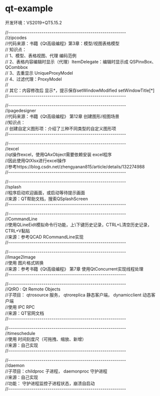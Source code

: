 # qt-example

开发环境：VS2019+QT5.15.2

//------------------------------------------------------------  
//zipcodes  
//代码来源：书籍《Qt高级编程》第3章：模型/视图表格模型  
// 知识点：  
//	1、模型、表格视图、代理 编码范例  
//	2、表格内容编辑时显示（代理）ItemDelegate：编辑时显示成 QSPinxBox、QCombbox  
//	3、去重显示 UniqueProxyModel  
//	4、过滤代理：ProxyModel  
//   
//	其它：内容修改后 显示*，提示保存setWindowModified setWindowTitle[*]  
//------------------------------------------------------------


//------------------------------------------------------------  
//pagedesigner  
//代码来源：书籍《Qt高级编程》 第12章 创建图形/视图场景  
//知识点：  
//  创建自定义图形项：介绍了三种不同类型的自定义图形项  
//------------------------------------------------------------  



//------------------------------------------------------------  
//excel  
//qt操作excel，使用QAxObject需要依赖安装 excel程序  
//因此使用QtXlsx进行excel操作  
//参考https://blog.csdn.net/zhengyanan815/article/details/132274988  
//------------------------------------------------------------  



//------------------------------------------------------------  
//splash  
//程序启动欢迎画面，或启动等待提示画面  
//来源：QT帮助文档，搜索QSplashScreen  
//------------------------------------------------------------  


//------------------------------------------------------------  
//CommandLine  
//使用QLineEidt模拟命令行功能，上\下键历史记录，CTRL+L清空历史记录，CTRL+V黏贴  
//来源：参考QCAD RCommandLine实现  
//------------------------------------------------------------  



//------------------------------------------------------------  
//Image2Image  
//使用 图片格式转换  
//来源：参考书籍《Qt高级编程》 第7章 使用QtConcurrent实现线程处理  
//------------------------------------------------------------  

//------------------------------------------------------------  
//QtRO : Qt Remote Objects  
//子项目： qtrosource 服务， qtroreplica 静态客户端， dynamicclient 动态客户端  
//使用 IPC RPC  
//来源：QT官网文档  
//------------------------------------------------------------  



//------------------------------------------------------------  
//timeschedule  
//使用 时间刻度尺（可拖拽、缩放、新增）    
//来源：自己实现  
//------------------------------------------------------------    


//------------------------------------------------------------  
//daemon  
//子项目：childproc 子进程， daemonproc 守护进程  
//来源：自己实现  
//功能： 守护进程监控子进程状态，崩溃自启动  
//------------------------------------------------------------  


